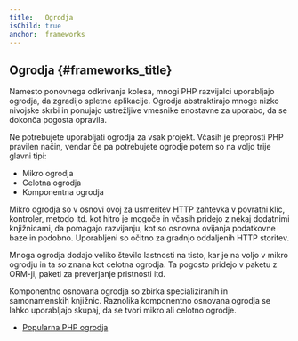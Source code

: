 ```yaml
---
title:   Ogrodja
isChild: true
anchor:  frameworks
---
```


## Ogrodja {#frameworks_title}

Namesto ponovnega odkrivanja kolesa, mnogi PHP razvijalci uporabljajo ogrodja, da zgradijo spletne aplikacije. Ogrodja abstraktirajo
mnoge nizko nivojske skrbi in ponujajo ustrežljive vmesnike enostavne za uporabo, da se dokonča pogosta opravila.

Ne potrebujete uporabljati ogrodja za vsak projekt. Včasih je preprosti PHP pravilen način, vendar če pa potrebujete
ogrodje potem so na voljo trije glavni tipi:

* Mikro ogrodja
* Celotna ogrodja
* Komponentna ogrodja

Mikro ogrodja so v osnovi ovoj za usmeritev HTTP zahtevka v povratni klic, kontroler, metodo itd. kot hitro
je mogoče in včasih pridejo z nekaj dodatnimi knjižnicami, da pomagajo razvijanju, kot so osnovna ovijanja podatkovne baze in
podobno. Uporabljeni so očitno za gradnjo oddaljenih HTTP storitev.

Mnoga ogrodja dodajo veliko število lastnosti na tisto, kar je na voljo v mikro ogrodju in ta so
znana kot celotna ogrodja. Ta pogosto pridejo v paketu z ORM-ji, paketi za preverjanje pristnosti itd.

Komponentno osnovana ogrodja so zbirka specializiranih in samonamenskih knjižnic. Raznolika komponentno osnovana
ogrodja se lahko uporabljajo skupaj, da se tvori mikro ali celotno ogrodje.

* [Popularna PHP ogrodja](https://github.com/codeguy/php-the-right-way/wiki/Frameworks)